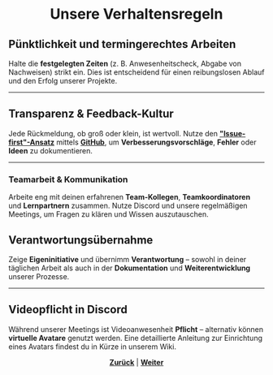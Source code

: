 # <p align="center">Unsere Verhaltensregeln</p>

## Pünktlichkeit und termingerechtes Arbeiten

Halte die **festgelegten Zeiten** (z. B. Anwesenheitscheck, Abgabe von Nachweisen) strikt ein. Dies ist entscheidend für einen reibungslosen Ablauf und den Erfolg unserer Projekte.

---

## Transparenz & Feedback-Kultur

Jede Rückmeldung, ob groß oder klein, ist wertvoll. Nutze den [**"Issue-first"-Ansatz**](/docs/01-organisation/08-firmenphilosophie/02-feedback-kultur/README.md/#issue-first-prinzip--probleme-sichtbar-machen-um-lösungen-zu-finden) mittels [**GitHub**](/docs/04-tools/01-github/README.md), um **Verbesserungsvorschläge**, **Fehler** oder **Ideen** zu dokumentieren.

---

### Teamarbeit & Kommunikation

Arbeite eng mit deinen erfahrenen **Team-Kollegen**, **Teamkoordinatoren** und **Lernpartnern** zusammen. Nutze Discord und unsere regelmäßigen Meetings, um Fragen zu klären und Wissen auszutauschen.

<!-- Thema Lernpartner: wird so in der Form aktuell auch nicht (mehr?) umgesetzt. am besten bei Christoph nachfragen, ob das noch/wieder in den Prozess aufgenommen werden soll -->

## Verantwortungsübernahme

Zeige **Eigeninitiative** und übernimm **Verantwortung** – sowohl in deiner täglichen Arbeit als auch in der **Dokumentation** und **Weiterentwicklung** unserer Prozesse.

---

## Videopflicht in Discord

Während unserer Meetings ist Videoanwesenheit **Pflicht** – alternativ können **virtuelle Avatare** genutzt werden. Eine detaillierte Anleitung zur Einrichtung eines Avatars findest du in Kürze in unserem Wiki.

<!-- zum virtuellen Avatar: gibt's da schon was zum Verlinken bzw. hat das irgendwer noch auf dem Zettel? -->

<p align="center">
<a href="/docs/01-organisation/08-firmenphilosophie/README.md"><strong>Zurück</strong></a> | <a href="/docs/01-organisation/08-firmenphilosophie/02-feedback-kultur/README.md"><strong>Weiter</strong></a>
</p>

